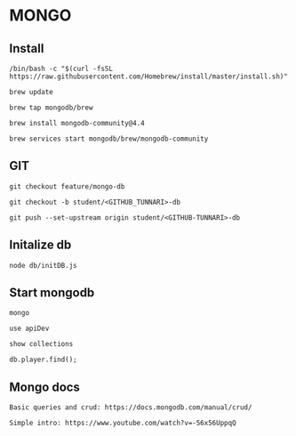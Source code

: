 <h1>MONGO</h1>

<h2>Install</h2>

    /bin/bash -c "$(curl -fsSL https://raw.githubusercontent.com/Homebrew/install/master/install.sh)"

    brew update

    brew tap mongodb/brew

    brew install mongodb-community@4.4   

    brew services start mongodb/brew/mongodb-community

<h2>GIT</h2>

    git checkout feature/mongo-db

    git checkout -b student/<GITHUB_TUNNARI>-db

    git push --set-upstream origin student/<GITHUB-TUNNARI>-db

<h2>Initalize db</h2>

    node db/initDB.js

<h2>Start mongodb</h2>  

    mongo

    use apiDev

    show collections

    db.player.find();

<h2>Mongo docs</h2>

    Basic queries and crud: https://docs.mongodb.com/manual/crud/ 

    Simple intro: https://www.youtube.com/watch?v=-56x56UppqQ 